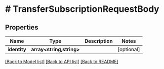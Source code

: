 # # TransferSubscriptionRequestBody

## Properties

Name | Type | Description | Notes
------------ | ------------- | ------------- | -------------
**identity** | **array<string,string>** |  | [optional]

[[Back to Model list]](../../README.md#models) [[Back to API list]](../../README.md#endpoints) [[Back to README]](../../README.md)
